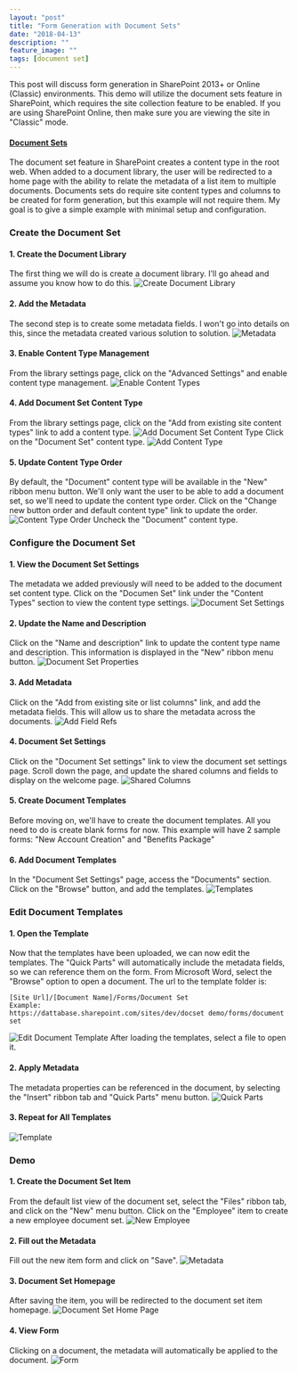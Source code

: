 ```yaml
---
layout: "post"
title: "Form Generation with Document Sets"
date: "2018-04-13"
description: ""
feature_image: ""
tags: [document set]
---
```


This post will discuss form generation in SharePoint 2013+ or Online (Classic) environments. This demo will utilize the document sets feature in SharePoint, which requires the site collection feature to be enabled. If you are using SharePoint Online, then make sure you are viewing the site in "Classic" mode.

<!--more-->

#### [Document Sets](https://docs.microsoft.com/en-us/sharepoint/governance/document-set-planning)

The document set feature in SharePoint creates a content type in the root web. When added to a document library, the user will be redirected to a home page with the ability to relate the metadata of a list item to multiple documents. Documents sets do require site content types and columns to be created for form generation, but this example will not require them. My goal is to give a simple example with minimal setup and configuration.

### Create the Document Set

#### 1\. Create the Document Library

The first thing we will do is create a document library. I'll go ahead and assume you know how to do this. ![Create Document Library](images/DocSet/CreateDocLib.png)

#### 2\. Add the Metadata

The second step is to create some metadata fields. I won't go into details on this, since the metadata created various solution to solution. ![Metadata](images/DocSet/Metadata.png)

#### 3\. Enable Content Type Management

From the library settings page, click on the "Advanced Settings" and enable content type management. ![Enable Content Types](images/DocSet/EnableContentTypes.png)

#### 4\. Add Document Set Content Type

From the library settings page, click on the "Add from existing site content types" link to add a content type. ![Add Document Set Content Type](images/DocSet/AddDocSetCT.png) Click on the "Document Set" content type. ![Add Content Type](images/DocSet/AddContentType.png)

#### 5\. Update Content Type Order

By default, the "Document" content type will be available in the "New" ribbon menu button. We'll only want the user to be able to add a document set, so we'll need to update the content type order. Click on the "Change new button order and default content type" link to update the order. ![Content Type Order](images/DocSet/CTOrder.png) Uncheck the "Document" content type.

### Configure the Document Set

#### 1\. View the Document Set Settings

The metadata we added previously will need to be added to the document set content type. Click on the "Documen Set" link under the "Content Types" section to view the content type settings. ![Document Set Settings](images/DocSet/DocSetSettings.png)

#### 2\. Update the Name and Description

Click on the "Name and description" link to update the content type name and description. This information is displayed in the "New" ribbon menu button. ![Document Set Properties](images/DocSet/DocSetNameDesc.png)

#### 3\. Add Metadata

Click on the "Add from existing site or list columns" link, and add the metadata fields. This will allow us to share the metadata across the documents. ![Add Field Refs](images/DocSet/AddFieldRefs.png)

#### 4\. Document Set Settings

Click on the "Document Set settings" link to view the document set settings page. Scroll down the page, and update the shared columns and fields to display on the welcome page. ![Shared Columns](images/DocSet/DocSetSharedColumns.png)

#### 5\. Create Document Templates

Before moving on, we'll have to create the document templates. All you need to do is create blank forms for now. This example will have 2 sample forms: "New Account Creation" and "Benefits Package"

#### 6\. Add Document Templates

In the "Document Set Settings" page, access the "Documents" section. Click on the "Browse" button, and add the templates. ![Templates](images/DocSet/DocTemplates.png)

### Edit Document Templates

#### 1\. Open the Template

Now that the templates have been uploaded, we can now edit the templates. The "Quick Parts" will automatically include the metadata fields, so we can reference them on the form. From Microsoft Word, select the "Browse" option to open a document. The url to the template folder is:

```
[Site Url]/[Document Name]/Forms/Document Set
Example:
https://dattabase.sharepoint.com/sites/dev/docset demo/forms/document set

```

![Edit Document Template](images/DocSet/EditDocTemplate.png) After loading the templates, select a file to open it.

#### 2\. Apply Metadata

The metadata properties can be referenced in the document, by selecting the "Insert" ribbon tab and "Quick Parts" menu button. ![Quick Parts](images/DocSet/QuickPartsMetadata.png)

#### 3\. Repeat for All Templates

![Template](images/DocSet/DocTemplate.png)

### Demo

#### 1\. Create the Document Set Item

From the default list view of the document set, select the "Files" ribbon tab, and click on the "New" menu button. Click on the "Employee" item to create a new employee document set. ![New Employee](images/DocSet/NewEmployeeItem.png)

#### 2\. Fill out the Metadata

Fill out the new item form and click on "Save". ![Metadata](images/DocSet/DocSetMetadata.png)

#### 3\. Document Set Homepage

After saving the item, you will be redirected to the document set item homepage. ![Document Set Home Page](images/DocSet/DocSetHomePage.png)

#### 4\. View Form

Clicking on a document, the metadata will automatically be applied to the document. ![Form](images/DocSet/DocSetForm.png)
